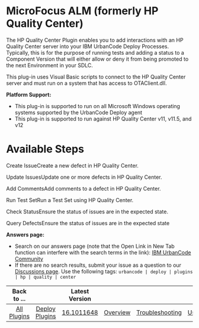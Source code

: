 
# MicroFocus ALM (formerly HP Quality Center)

The HP Quality Center Plugin enables you to add interactions with an HP Quality Center server into your IBM UrbanCode Deploy Processes. Typically, this is for the purpose of running tests and adding a status to a Component Version that will either allow or deny it from being promoted to the next Environment in your SDLC.

This plug-in uses Visual Basic scripts to connect to the HP Quality Center server and must run on a system that has access to OTAClient.dll.

**Platform Support:**

* This plug-in is supported to run on all Microsoft Windows operating systems supported by the UrbanCode Deploy agent
* This plug-in is supported to run against HP Quality Center v11, v11.5, and v12


# Available Steps


Create IssueCreate a new defect in HP Quality Center.

Update IssuesUpdate one or more defects in HP Quality Center.

Add CommentsAdd comments to a defect in HP Quality Center.

Run Test SetRun a Test Set using HP Quality Center.

Check StatusEnsure the status of issues are in the expected state.

Query DefectsEnsure the status of issues are in the expected state

**Answers page:**

* Search on our answers page (note that the Open Link in New Tab function can interfere with the search terms in the link): [IBM UrbanCode Community](https://community.ibm.com/community/user/wasdevops/communities/community-home?communitykey=9adfe6b6-2e23-4895-8b27-38b93b5e152c)
* If there are no search results, submit your issue as a question to our [Discussions page](https://community.ibm.com/community/user/wasdevops/communities/community-home/digestviewer?communitykey=9adfe6b6-2e23-4895-8b27-38b93b5e152c). Use the following tags: ```urbancode | deploy | plugins | hp | quality | center```

|Back to ...||Latest Version||||||
| :---: | :---: | :---: | :---: | :---: | :---: | :---: | :---: |
|[All Plugins](../../index.md)|[Deploy Plugins](../README.md)|[16.1011648](https://raw.githubusercontent.com/UrbanCode/IBM-UCD-PLUGINS/main/files/HPQualityCenter/HPQualityCenter-16.1011648.zip)|[Overview](overview.md)|[Troubleshooting](troubleshooting.md)|[Usage](usage.md)|[Steps](steps.md)|[Downloads](downloads.md)|
